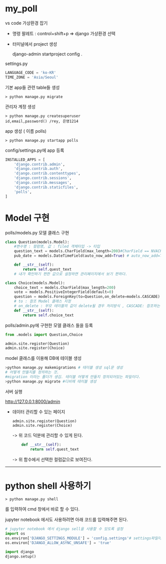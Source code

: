 # my_poll

vs code 가상환경 잡기

- 명령 팔레트 : control+shift+p => django 가상환경 선택

- 터미널에서 project 생성

  django-admin startproject config .

settings.py

```python
LANGUAGE_CODE = 'ko-KR'
TIME_ZONE = 'Asia/Seoul'
```

기본 app들 관련 table들 생성

```
> python manage.py migrate
```

관리자 계정 생성

```
> python manage.py createsuperuser
id,email,password() /rey, 은영1214
```



app 생성 ( 이름 polls)

```
> python manage.py startapp polls
```

config/settings.py에 app 등록

```python
INSTALLED_APPS = [
    'django.contrib.admin',
    'django.contrib.auth',
    'django.contrib.contenttypes',
    'django.contrib.sessions',
    'django.contrib.messages',
    'django.contrib.staticfiles',
    'polls',
]
```





# Model 구현



polls/models.py 모델 클래스 구현

```python
class Question(models.Model):
    #변수명 : 컬럼명, 값 : filed 객체타입 -> 타입
    question_text = models.CharField(max_length=200)#CharField == NVACHAR
    pub_date = models.DateTimeField(auto_now_add=True) # auto_now_add=True : insert될 대 일시를 자동 등록(insert)

    def __str__(self):
        return self.quest_text
    # 내가 확인하기 편한 값으로 설정하면 관리페이지에서 보기 편하다.

class Choice(models.Model):
    choice_text = models.CharField(max_length=200)
    vote = models.PositiveIntegerField(default=0)
    question = models.ForeignKey(to=Question,on_delete=models.CASCADE) # 외래키 어떤 테이블의 어떤 컬럼을 참조하는지 알려주어야함
    # to : 참조 Model 클래스 지정
    # on_delete : 부모 테이블의 값이 delete될 경우 처리방식 , CASCADE: 참조하는 자식데이터도 같이 삭제
    def __str__(self):
        return self.choice_text
```



polls/admin.py에 구현한 모델 클래스 들을 등록

```python
from .models import Question,Choice

admin.site.register(Question)
admin.site.register(Choice)
```



model 클래스를 이용해 DB에 테이블 생성

```python
>python manage.py makemigrations # 테이블 생성 sql문 생성
# 어떻게 만들지를 정의하는 것.
#migration 이라는 폴더가 생김. 테이블 어떻게 만들지 정의되어있는 파일이다.
>python manage.py migrate #디비에 테이블 생성
```



서버 실행

http://127.0.0.1:8000/admin

- 데이터 관리할 수 있는 페이지

  ```
  admin.site.register(Question)
  admin.site.register(Choice)
  ```

  -> 위 코드 덕분에 관리할 수 있게 된다.

  ```python
      def __str__(self):
          return self.quest_text
  ```

  -> 위 함수에서 선택한 컬럼값으로 보여진다.



----

# python shell 사용하기

```
> python manage.py shell
```

를 입력하여 cmd 창에서 바로 할 수 있다.



 jupyter notebook 에서도 사용하려면 아래 코드를 입력해주면 된다. 

```python
# jupyter notebook 에서 django sell을 사용할 수 있도록 설정
import os
os.environ['DJANGO_SETTINGS_MODULE'] = 'config.settings'# settings파일이 어디있는가 알려주어야함.
os.environ['DJANGO_ALLOW_ASYNC_UNSAFE'] = 'true'

import django
django.setup()
```



